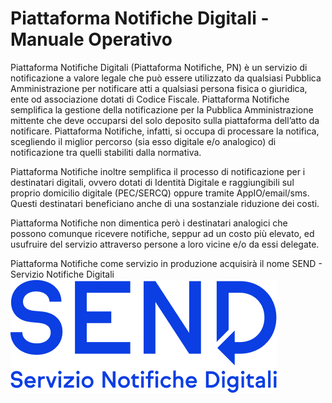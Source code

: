 # Piattaforma Notifiche Digitali - Manuale Operativo

Piattaforma Notifiche Digitali (Piattaforma Notifiche, PN) è un servizio di notificazione a valore legale che può essere utilizzato da qualsiasi Pubblica Amministrazione per notificare atti a qualsiasi persona fisica o giuridica, ente od associazione dotati di Codice Fiscale. Piattaforma Notifiche semplifica la gestione della notificazione per la Pubblica Amministrazione mittente che deve occuparsi del solo deposito sulla piattaforma dell’atto da notificare. Piattaforma Notifiche, infatti, si occupa di processare la notifica, scegliendo il miglior percorso (sia esso digitale e/o analogico) di notificazione tra quelli stabiliti dalla normativa.

Piattaforma Notifiche inoltre semplifica il processo di notificazione per i destinatari digitali, ovvero dotati di Identità Digitale e raggiungibili sul proprio domicilio digitale (PEC/SERCQ) oppure tramite AppIO/email/sms. Questi destinatari beneficiano anche di una sostanziale riduzione dei costi.

Piattaforma Notifiche non dimentica però i destinatari analogici che possono comunque ricevere notifiche, seppur ad un costo più elevato, ed usufruire del servizio attraverso persone a loro vicine e/o da essi delegate.

Piattaforma Notifiche come servizio in produzione acquisirà il nome SEND - Servizio Notifiche Digitali <img src=".gitbook/assets/logo_send.png" alt="" data-size="line">
